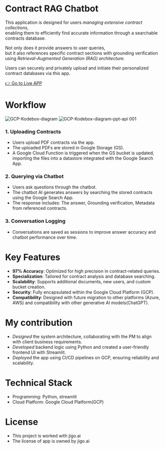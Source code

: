 # Contract RAG Chatbot
This application is designed for users _managing extensive contract collections_,<br>
enabling them to efficiently find accurate information through a searchable contracts database.

Not only does it provide answers to user queries,<br> 
but it also references specific contract sections with grounding verification using _Retrieval-Augmented Generation (RAG) architecture._

Users can securely and privately upload and initiate their personalized contract databases via this app.

[👉 Go to Live APP](https://prototype-787703115620.us-central1.run.app)


# Workflow
![GCP-Kodebox-diagram](https://github.com/user-attachments/assets/8e67ed66-3433-4545-b341-0289b364ae01)
![‎GCP-Kodebox-diagram-ppt-api ‎001](https://github.com/user-attachments/assets/6ee98ac5-5ea9-4c9d-8816-f34f04a7bfc4)

### 1.	Uploading Contracts
  - Users upload PDF contracts via the app.
  - The uploaded PDFs are stored in Google Storage (GS).
  - A Google Cloud Function is triggered when the GS bucket is updated, importing the files into a datastore integrated with the Google Search App.

### 2.	Querying via Chatbot
  - Users ask questions through the chatbot.
  - The chatbot AI generates answers by searching the stored contracts using the Google Search App.
  - The response includes: The answer, Grounding verification, Metadata from referenced contracts.

### 3. Conversation Logging
  - Conversations are saved as sessions to improve answer accuracy and chatbot performance over time.


# Key Features
  - **97% Accuracy**: Optimized for high precision in contract-related queries.
  - **Specialization**: Tailored for contract analysis and database searching.
  - **Scalability**: Supports additional documents, new users, and custom bucket creation.
  - **Security**: Fully encapsulated within the Google Cloud Platform (GCP).
  - **Compatibility**: Designed with future migration to other platforms (Azure, AWS) and compatibility with other generative AI models(ChatGPT).


# My contribution
- _Designed_ the system architecture, collaborating with the PM to align with client business requirements.
- _Developed_ backend logic using Python and created a user-friendly frontend UI with Streamlit.
- _Deployed_ the app using CI/CD pipelines on GCP, ensuring reliability and scalability.


# Technical Stack
- Programming: Python, streamlit
- Cloud Platform: Google Cloud Platform(GCP)


# License
- This project is worked with jigo.ai
- The license of app is owned by jigo.ai
